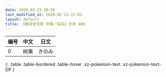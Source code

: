 ```yaml
---
date: 2020-02-23 20:56
last_modified_at: 2020-02-23 22:03
layout: default
title: 《精灵宝可梦 珍珠／钻石》文本 400
---
```

| 编号 | 中文 | 日文 |
| ---- | ---- | ---- |
| 0 | 树果 | きのみ |
{: .table .table-bordered .table-hover .xz-pokemon-text .xz-pokemon-text-DP }